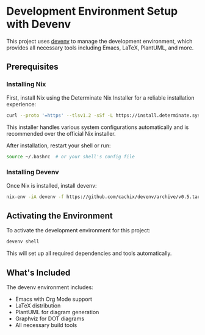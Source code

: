 # Development Environment Setup with Devenv

This project uses [devenv](https://devenv.sh/) to manage the development environment, which provides all necessary tools including Emacs, LaTeX, PlantUML, and more.

## Prerequisites

### Installing Nix

First, install Nix using the Determinate Nix Installer for a reliable installation experience:

```bash
curl --proto '=https' --tlsv1.2 -sSf -L https://install.determinate.systems/nix | sh -s -- install
```

This installer handles various system configurations automatically and is recommended over the official Nix installer.

After installation, restart your shell or run:

```bash
source ~/.bashrc  # or your shell's config file
```

### Installing Devenv

Once Nix is installed, install devenv:

```bash
nix-env -iA devenv -f https://github.com/cachix/devenv/archive/v0.5.tar.gz
```

## Activating the Environment

To activate the development environment for this project:

```bash
devenv shell
```

This will set up all required dependencies and tools automatically.

## What's Included

The devenv environment includes:
- Emacs with Org Mode support
- LaTeX distribution
- PlantUML for diagram generation
- Graphviz for DOT diagrams
- All necessary build tools